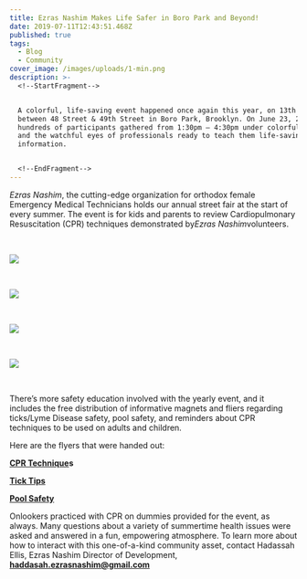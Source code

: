 ```yaml
---
title: Ezras Nashim Makes Life Safer in Boro Park and Beyond!
date: 2019-07-11T12:43:51.468Z
published: true
tags:
  - Blog
  - Community
cover_image: /images/uploads/1-min.png
description: >-
  <!--StartFragment-->


  A colorful, life-saving event happened once again this year, on 13th Avenue
  between 48 Street & 49th Street in Boro Park, Brooklyn. On June 23, 2019,
  hundreds of participants gathered from 1:30pm – 4:30pm under colorful balloons
  and the watchful eyes of professionals ready to teach them life-saving
  information.


  <!--EndFragment-->
---
```

<!--StartFragment-->

*Ezras Nashim*, the cutting-edge organization for orthodox female Emergency Medical Technicians holds our annual street fair at the start of every summer. The event is for kids and parents to review Cardiopulmonary Resuscitation (CPR) techniques demonstrated by*Ezras Nashim*volunteers.

<!--EndFragment-->

<br>

![](/images/uploads/2-min.png)

<br>

![](/images/uploads/3-min.png)

<br>

![](/images/uploads/4-min.png)

<br>

![](/images/uploads/6-min.png)

<br>

There’s more safety education involved with the yearly event, and it includes the free distribution of informative magnets and fliers regarding ticks/Lyme Disease safety, pool safety, and reminders about CPR techniques to be used on adults and children.

Here are the flyers that were handed out:

**[CPR Technique](https://www.ezrasnashim.org/wp-content/uploads/2019/07/CPR-sheet-EN.gif)s**

**[Tick Tips](https://www.ezrasnashim.org/wp-content/uploads/2019/07/Ticks-EN-min.jpg)**

**[Pool Safety](https://www.ezrasnashim.org/wp-content/uploads/2019/07/Pool-Safety-Ezras-Nashim-min.jpg)**

Onlookers practiced with CPR on dummies provided for the event, as always. Many questions about a variety of summertime health issues were asked and answered in a fun, empowering atmosphere. To learn more about how to interact with this one-of-a-kind community asset, contact Hadassah Ellis, Ezras Nashim Director of Development, **[haddasah.ezrasnashim@gmail.com](mailto:haddasah.ezrasnashim@gmail.com)**